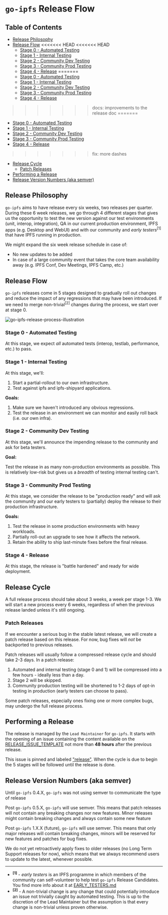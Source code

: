 # `go-ipfs` Release Flow

## Table of Contents

- [Release Philosophy](#release-philosophy)
- [Release Flow](#release-flow)
<<<<<<< HEAD
<<<<<<< HEAD
  - [Stage 0 - Automated Testing](#stage-0---automated-testing)
  - [Stage 1 - Internal Testing](#stage-1---internal-testing)
  - [Stage 2 - Community Dev Testing](#stage-2---community-dev-testing)
  - [Stage 3 - Community Prod Testing](#stage-3---community-prod-testing)
  - [Stage 4 - Release](#stage-4---release)
=======
  - [Stage 0 - Automated Testing](#stage-0--automated-testing)
  - [Stage 1 - Internal Testing](#stage-1--internal-testing)
  - [Stage 2 - Community Dev Testing](#stage-2--community-dev-testing)
  - [Stage 3 - Community Prod Testing](#stage-2--community-prod-testing)
  - [Stage 4 - Release](#stage-4--release)
>>>>>>> docs: improvements to the release doc
=======
  - [Stage 0 - Automated Testing](#stage-0---automated-testing)
  - [Stage 1 - Internal Testing](#stage-1---internal-testing)
  - [Stage 2 - Community Dev Testing](#stage-2---community-dev-testing)
  - [Stage 3 - Community Prod Testing](#stage-2---community-prod-testing)
  - [Stage 4 - Release](#stage-4---release)
>>>>>>> fix: more dashes
- [Release Cycle](#release-cycle)
  - [Patch Releases](#patch-releases)
- [Performing a Release](#performing-a-release)
- [Release Version Numbers (aka semver)](#release-version-numbers-aka-semver)

## Release Philosophy

`go-ipfs` aims to have release every six weeks, two releases per quarter. During these 6 week releases, we go through 4 different stages that gives us the opportunity to test the new version against our test environments (unit, interop, integration), QA in our current production environment, IPFS apps (e.g. Desktop and WebUI) and with our community and _early testers_<sup>[1]</sup> that have IPFS running in production.

We might expand the six week release schedule in case of:

- No new updates to be added
- In case of a large community event that takes the core team availability away (e.g. IPFS Conf, Dev Meetings, IPFS Camp, etc.)

## Release Flow

`go-ipfs` releases come in 5 stages designed to gradually roll out changes and reduce the impact of any regressions that may have been introduced. If we need to merge non-trivial<sup>[2]</sup> changes during the process, we start over at stage 0.

![go-ipfs-release-process-illustration](https://user-images.githubusercontent.com/618519/62986422-653fee00-bdf0-11e9-8f61-197117b61da2.png)

### Stage 0 - Automated Testing

At this stage, we expect _all_ automated tests (interop, testlab, performance, etc.) to pass.

### Stage 1 - Internal Testing

At this stage, we'll:

1. Start a partial-rollout to our own infrastructure.
2. Test against ipfs and ipfs-shipyard applications.

**Goals:**

1. Make sure we haven't introduced any obvious regressions.
2. Test the release in an environment we can monitor and easily roll back (i.e. our own infra).

### Stage 2 - Community Dev Testing

At this stage, we'll announce the impending release to the community and ask for beta testers.

**Goal:**

Test the release in as many non-production environments as possible. This is relatively low-risk but gives us a _breadth_ of testing internal testing can't.

### Stage 3 - Community Prod Testing

At this stage, we consider the release to be "production ready" and will ask the community and our early testers to (partially) deploy the release to their production infrastructure.

**Goals:**

1. Test the release in some production environments with heavy workloads.
2. Partially roll-out an upgrade to see how it affects the network.
3. Retain the ability to ship last-minute fixes before the final release.

### Stage 4 - Release

At this stage, the release is "battle hardened" and ready for wide deployment.

## Release Cycle

A full release process should take about 3 weeks, a week per stage 1-3. We will start a new process every 6 weeks, regardless of when the previous release landed unless it's still ongoing.

### Patch Releases

If we encounter a serious bug in the stable latest release, we will create a patch release based on this release. For now, bug fixes will _not_ be backported to previous releases.

Patch releases will usually follow a compressed release cycle and should take 2-3 days. In a patch release:

1. Automated and internal testing (stage 0 and 1) will be compressed into a few hours - ideally less than a day.
2. Stage 2 will be skipped.
3. Community production testing will be shortened to 1-2 days of opt-in testing in production (early testers can choose to pass).

Some patch releases, especially ones fixing one or more complex bugs, may undergo the full release process.

## Performing a Release

The release is managed by the `Lead Maintainer` for `go-ipfs`. It starts with the opening of an issue containing the content available on the [RELEASE_ISSUE_TEMPLATE](./RELEASE_ISSUE_TEMPLATE.md) not more than **48 hours** after the previous release.

This issue is pinned and labeled ["release"](https://github.com/ipfs/go-ipfs/issues?utf8=%E2%9C%93&q=is%3Aissue+is%3Aopen+label%3Arelease). When the cycle is due to begin the 5 stages will be followed until the release is done.

## Release Version Numbers (aka semver)

Until `go-ipfs` 0.4.X, `go-ipfs` was not using semver to communicate the type of release

Post `go-ipfs` 0.5.X, `go-ipfs` will use semver. This means that patch releases will not contain any breaking changes nor new features. Minor releases might contain breaking changes and always contain some new feature

Post `go-ipfs` 1.X.X (future), `go-ipfs` will use semver. This means that only major releases will contain breaking changes, minors will be reserved for new features and patches for bug fixes.

We do not yet retroactively apply fixes to older releases (no Long Term Support releases for now), which means that we always recommend users to update to the latest, whenever possible.

----------------------------

- <sup>**[1]**</sup> - _early testers_ is an IPFS programme in which members of the community can self-volunteer to help test `go-ipfs` Release Candidates. You find more info about it at [EARLY_TESTERS.md](./EARLY_TESTERS.md)
- <sup>**[2]**</sup> - A non-trivial change is any change that could potentially introduce an issue not trivially caught by automated testing. This is up to the discretion of the Lead Maintainer but the assumption is that every change is non-trivial unless proven otherwise.
